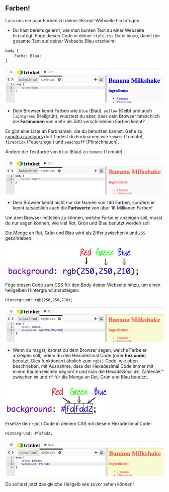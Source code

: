 ## Farben!

Lass uns ein paar Farben zu deiner Rezept-Webseite hinzufügen.

+ Du hast bereits gelernt, wie man bunten Text zu einer Webseite hinzufügt. Füge diesen Code in deiner `style.css` Datei hinzu, damit der gesamte Text auf deiner Webseite Blau erscheint:

```
body {
    Farbe: Blau;
}
```

![screenshot](images/recipe-blue.png)

+ Dein Browser kennt Farben wie `blue` (Blau), `yellow` (Gelb) und auch `lightgreen` (Hellgrün), wusstest du aber, dass dein Browser tatsächlich die __Farbnamen__ von mehr als 500 verschiedenen Farben kennt?

Es gibt eine Liste an Farbnamen, die du benutzen kannst: Gehe zu [jumpto.cc/colours](http://jumpto.cc/colours) dort findest du Farbnamen wie `tomato` (Tomate), `firebrick` (Feuerziegel) und `peachpuff` (Pfirsichhauch).

Ändere die Textfarbe von `blue` (Blau) zu `tomato` (Tomate).

![screenshot](images/recipe-tomato.png)

+ Dein Browser kennt nicht nur die Namen von 140 Farben, sondern er kennt tatsächlich auch die __Farbwerte__ von über 16 Millionen Farben!


Um dem Browser mitteilen zu können, welche Farbe er anzeigen soll, musst du nur sagen können, wie viel Rot, Grün und Blau benutzt werden soll.

Die Menge an Rot, Grün und Blau wird als Ziffer zwischen `0` und `255` geschrieben.

![screenshot](images/recipe-rgb-img.png)

Füge diesen Code zum CSS für den Body deiner Webseite hinzu, um einen hellgelben Hintergrund anzuzeigen:

```
Hintergrund: rgb(250,250,210);
```

![screenshot](images/recipe-rgb.png)

+ Wenn du magst, kannst du dem Browser sagen, welche Farbe er anzeigen soll, indem du den Hexadezimal Code (oder __hex code__) benutzt. Dies funktioniert ähnlich zum `rgb()` Code, wie oben beschrieben, mit Ausnahme, dass der Hexadezimal Code immer mit einem Rautenzeichen beginnt `#` und man die Hexadezimal â€˜Zahlenâ€™ zwischen `00` und `ff` für die Menge an Rot, Grün und Blau benutzt.

![screenshot](images/recipe-hex-img.png)

Ersetze den `rgb()` Code in deinem CSS mit diesem Hexadezimal Code:

```
Hintergrund: #fafad2;
```

![screenshot](images/recipe-hex.png)

Du solltest jetzt das gleiche Hellgelb wie zuvor sehen können!
